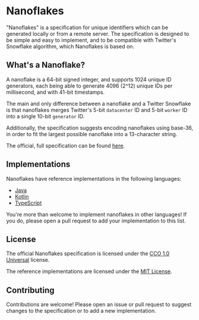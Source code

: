 # Nanoflakes

"Nanoflakes" is a specification for unique identifiers which can be
generated locally or from a remote server.  The specification is
designed to be simple and easy to implement, and to be compatible with
Twitter's Snowflake algorithm, which Nanoflakes is based on.

## What's a Nanoflake?

A nanoflake is a 64-bit signed integer, and supports 1024 unique
ID generators, each being able to generate 4096 (2^12) unique IDs
per millisecond, and with 41-bit timestamps.

The main and only difference between a nanoflake and a Twitter Snowflake
is that nanoflakes merges Twitter's 5-bit `datacenter` ID and 5-bit `worker`
ID into a single 10-bit `generator` ID.

Additionally, the specification suggests encoding nanoflakes using base-36,
in order to fit the largest possible nanoflake into a 13-character string.

The official, full specification can be found [here](https://github.com/nanoflakes/spec).

## Implementations

Nanoflakes have reference implementations in the following languages:

* [Java](https://github.com/nanoflakes/nanoflakes-java)
* [Kotlin](https://github.com/nanoflakes/nanoflakes-kotlin)
* [TypeScript](https://github.com/nanoflakes/nanoflakes-js)

You're more than welcome to implement nanoflakes in other languages!
If you do, please open a pull request to add your implementation to this
list.

## License

The official Nanoflakes specification is licensed under the [CCO 1.0 Universal](https://creativecommons.org/publicdomain/zero/1.0/) license.

The reference implementations are licensed under the [MIT License](https://opensource.org/licenses/MIT).

## Contributing

Contributions are welcome!  Please open an issue or pull request to
suggest changes to the specification or to add a new implementation.

